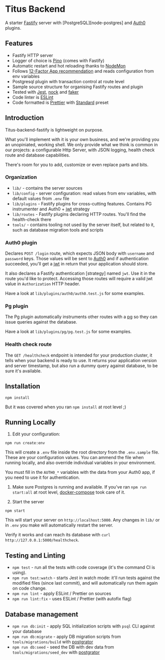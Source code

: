 # Titus Backend

A starter [Fastify] server with [PostgreSQL][node-postgres] and [Auth0] plugins.

## Features

* Fastify HTTP server 
* Logger of choice is [Pino] (comes with Fastify)
* Automatic restart and hot reloading thanks to [NodeMon]
* Follows [12-Factor App recommendation][config] and reads configuration from env variables 
* Postgresql plugin with transaction control at route level
* Sample source structure for organising Fastify routes and plugin
* Tested with [Jest], [nock] and [faker]
* Code linter is [ESLint]
* Code formatted is [Prettier] with [Standard] preset


## Introduction

Titus-backend-fastify is lightweight on purpose. 

What you'll implement with it is your own business, and we're providing you an unopiniated, working shell.
We only provide what we think is common in our projects: a configurable Http Server, with JSON logging, health check route and database capabilities.

There's room for you to add, customize or even replace parts and bits.

### Organization

* `lib/` - contains the server sources
* `lib/config` - server configuration: read values from env variables, with default values from `.env` file
* `lib/plugins` - Fastify plugins for cross-cutting features. Contains PG instrumenter and Auth0 + [jwt] strategy
* `lib/routes` - Fastify plugins declaring HTTP routes. You'll find the health-check there
* `tools/` - contains tooling not used by the server itself, but related to it, such as database migration tools and scripts

### Auth0 plugin

Declares `POST /login` route, which expects JSON body with `username` and `password` keys.
Those values will be sent to [Auth0] and if authentication succeeded, you'll get a [jwt] in return that your application should store.

It also declares a Fastify authentication [strategy] named `jwt`. Use it in the route you'd like to protect.
Accessing those routes will require a valid jwt value in `Authorization` HTTP header.

Have a look at `lib/plugins/auth0/auth0.test.js` for some examples.

### Pg plugin

The Pg plugin automatically instruments other routes with a [pg][fastify-postgres] so they can issue queries against the database.

Have a look at `lib/plugins/pg/pg.test.js` for some examples.

### Health check route

The `GET /healthcheck` endpoint is intended for your production cluster, it tells when your backend is ready to use.
It returns your application version and server timestamp, but also run a dummy query against database, to be sure it's available.


## Installation

```
npm install
```

But it was covered when you ran `npm install` at root level ;)


## Running Locally

1. Edit your configuration:
  ```
  npm run create:env
  ```

  This will create a `.env` file inside the root directory from the `.env.sample` file.
  These are your configuration values. You can ammend the file when running locally, and also override individual variables in your environment.

  You must fill in the `AUTH0_*` variables with the data from your Auth0 app, if you need to use it for authentication.

1. Make sure Postgres is running and available. If you've ran `npm run start:all` at root level, [docker-compose] took care of it.

1. Start the server
  ```
  npm start
  ```
  
  This will start your server on `http://localhost:5000`. 
  Any changes in `lib/` or in `.env` you make will automatically restart the server. 

  Verify it works and can reach its database with `curl http://127.0.0.1:5000/healthcheck`.


## Testing and Linting

* `npm test` - run all the tests with code coverage (it's the command CI is using).
* `npm run test:watch` - starts Jest in watch mode: it'll run tests against the modified files (since last commit), and will automatically run them again on code change.
* `npm run lint` - apply ESLint / Prettier on sources
* `npm run lint:fix` - uses ESLint / Prettier (with autofix flag)


## Database management

* `npm run db:init` - apply SQL initialization scripts with `psql` CLI against your database
* `npm run db:migrate` - apply DB migration scripts from `tools/migrations/build` with [postgrator] 
* `npm run db:seed` - seed the DB with dev data from `tools/migrations/seed_dev` with [postgrator]


[Jest]: https://jestjs.io
[ESLint]: https://eslint.org
[Prettier]: https://prettier.io
[Standard]: https://standardjs.com
[Fastify]: https://fastify.io
[Pino]: http://getpino.io
[Auth0]: https://auth0.com
[NodeMon]: https://nodemon.io
[fastify-postgres]: https://github.com/fastify/fastify-postgres
[jwt]: https://jwt.io
[nock]: https://github.com/nock/nock#readme
[faker]: http://marak.github.io/faker.js
[postgrator]: https://github.com/rickbergfalk/postgrator#readme
[docker-compose]: https://docs.docker.com/compose
[config]: https://12factor.net/config
